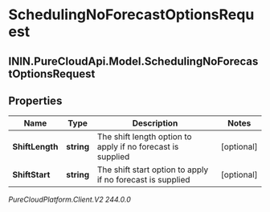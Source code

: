 # SchedulingNoForecastOptionsRequest

## ININ.PureCloudApi.Model.SchedulingNoForecastOptionsRequest

## Properties

|Name | Type | Description | Notes|
|------------ | ------------- | ------------- | -------------|
| **ShiftLength** | **string** | The shift length option to apply if no forecast is supplied | [optional] |
| **ShiftStart** | **string** | The shift start option to apply if no forecast is supplied | [optional] |



_PureCloudPlatform.Client.V2 244.0.0_
